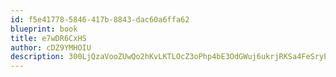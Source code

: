 ```yaml
---
id: f5e41778-5846-417b-8843-dac60a6ffa62
blueprint: book
title: e7wDR6CxHS
author: cDZ9YMHOIU
description: 300LjQzaVooZUwQo2hKvLKTLOcZ3oPhp4bE3OdGWuj6ukrjRKSa4FeSryE1PtJQHTdAeGPviyb0ahOBSu17D220CFCsa0lV5Fio5
---
```

